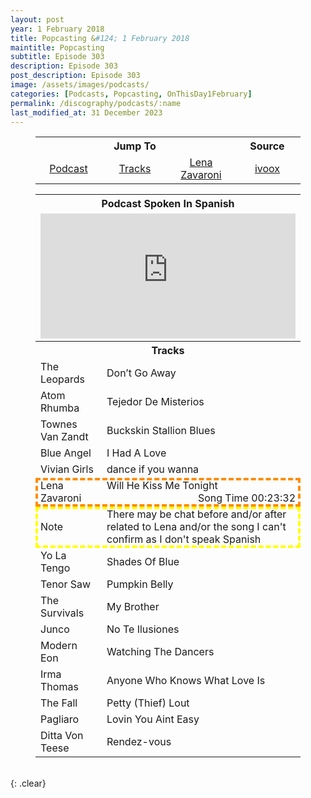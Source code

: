 ```yaml
---
layout: post
year: 1 February 2018
title: Popcasting &#124; 1 February 2018
maintitle: Popcasting
subtitle: Episode 303
description: Episode 303
post_description: Episode 303
image: /assets/images/podcasts/
categories: [Podcasts, Popcasting, OnThisDay1February]
permalink: /discography/podcasts/:name
last_modified_at: 31 December 2023
---
```


<figure class="fig3">
<table style="text-align:center;">
<tr><th colspan="3">Jump To</th><th>Source</th></tr>
<tr><td style="width:25%;"><a href="#infobox1">Podcast</a></td><td style="width:25%;"><a href="#infobox2">Tracks</a></td><td style="width:25%;"><a href="#infobox3">Lena Zavaroni</a></td><td style="width:25%;"><a class="external-link" href="https://www.ivoox.com/en/popcasting303-audios-mp3_rf_23489872_1.html">ivoox</a></td></tr>
</table>
</figure>

<figure class="fig3">
<table>
<tr id="infobox1"><th colspan="3">Podcast Spoken In Spanish</th></tr>
<tr><td colspan="3"><iframe id='audio_23489872' frameborder='0' allowfullscreen='' scrolling='no' height='200' style='width:100%;' src='https://www.ivoox.com/player_ej_23489872_6_1.html' loading='lazy'></iframe></td></tr>
<tr id="infobox2" class="split"><th colspan="3">Tracks</th></tr>
<tr><td style="width:25%;" >The Leopards</td><td>Don’t Go Away</td></tr>
<tr><td>Atom Rhumba</td><td>Tejedor De Misterios</td></tr>
<tr><td>Townes Van Zandt</td><td>Buckskin Stallion Blues</td></tr>
<tr><td>Blue Angel</td><td>I Had A Love</td></tr>
<tr><td>Vivian Girls</td><td>dance if you wanna</td></tr>
<tr id="infobox3" style="outline: 4px dashed darkorange; outline-offset: -4px;"><td class="top">Lena Zavaroni</td><td>Will He Kiss Me Tonight <span style="float:right;">Song Time 00:23:32</span></td></tr>
<tr style="outline: 4px dashed yellow; outline-offset: -4px;"><td>Note</td><td>There may be chat before and/or after related to Lena and/or the song I can't confirm as I don't speak Spanish</td></tr>
<tr><td>Yo La Tengo</td><td>Shades Of Blue</td></tr>
<tr><td>Tenor Saw</td><td>Pumpkin Belly</td></tr>
<tr><td>The Survivals</td><td>My Brother</td></tr>
<tr><td>Junco</td><td>No Te Ilusiones</td></tr>
<tr><td>Modern Eon</td><td>Watching The Dancers</td></tr>
<tr><td>Irma Thomas</td><td>Anyone Who Knows What Love Is</td></tr>
<tr><td>The Fall</td><td>Petty (Thief) Lout</td></tr>
<tr><td>Pagliaro</td><td>Lovin You Aint Easy</td></tr>
<tr><td>Ditta Von Teese</td><td>Rendez-vous</td></tr>
</table>
</figure>

<br />{: .clear}

<style>
#infobox2 {scroll-margin-top: -3px;}
</style>

